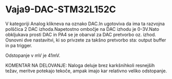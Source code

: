 # Vaja9-DAC-STM32L152C

V kategoriji Analog klikneva na oznako DAC.In ugotoviva da ima ta razvojna polščica 2 DAC izhoda.Napetostno ombočje na DAC izhodu je 0-3V.Nato obkljukava prosti DAC in PA4 se je obarval za DAC pretvorbo oz. izhod. Osnovni dve nastavitvi, ki so privzete za takšno pretvorbo sta: output buffer in pa trigger.

Odstopanje v mV je 41mV.

KOMENTAR NA DELOVANJE:
Naloga deluje brez karkšnihkoli resnejših težav, meritve potekajo tekoče, ampak imajo kar relativno veliko odstopanje.
